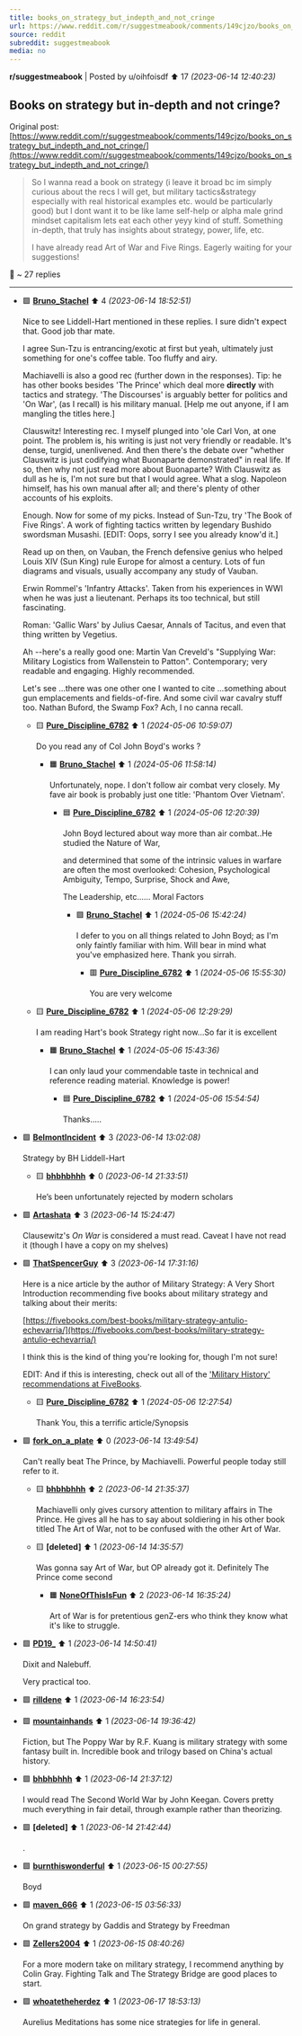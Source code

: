 ```yaml
---
title: books_on_strategy_but_indepth_and_not_cringe
url: https://www.reddit.com/r/suggestmeabook/comments/149cjzo/books_on_strategy_but_indepth_and_not_cringe/
source: reddit
subreddit: suggestmeabook
media: no
---
```

**r/suggestmeabook** | Posted by u/oihfoisdf ⬆️ 17 _(2023-06-14 12:40:23)_

## Books on strategy but in-depth and not cringe?

Original post: [https://www.reddit.com/r/suggestmeabook/comments/149cjzo/books_on_strategy_but_indepth_and_not_cringe/](https://www.reddit.com/r/suggestmeabook/comments/149cjzo/books_on_strategy_but_indepth_and_not_cringe/)

> So I wanna read a book on strategy (i leave it broad bc im simply curious about the recs I will get, but military tactics&strategy especially with real historical examples etc. would be particularly good) but I dont want it to be like lame self-help or alpha male grind mindset capitalism lets eat each other yeyy kind of stuff. Something in-depth, that truly has insights about strategy, power, life, etc.
> 
> I have already read Art of War and Five Rings. Eagerly waiting for your suggestions!

💬 ~ 27 replies

---

* 🟩 **[Bruno_Stachel](https://www.reddit.com/user/Bruno_Stachel)** ⬆️ 4 _(2023-06-14 18:52:51)_

	Nice to see Liddell-Hart mentioned in these replies. I sure didn't expect that. Good job thar mate.

	I agree Sun-Tzu is entrancing/exotic at first but yeah, ultimately just something for one's coffee table. Too fluffy and airy.

	Machiavelli is also a good rec (further down in the responses). Tip: he has other books besides 'The Prince' which deal more **directly** with tactics and strategy. 'The Discourses' is arguably better for politics  and 'On War', (as I recall) is his military manual. [Help me out anyone, if I am mangling the titles here.]

	Clauswitz! Interesting rec. I myself plunged into 'ole Carl Von, at one point. The problem is, his writing is just not very friendly or readable. It's dense, turgid, unenlivened. And then there's the debate over "whether Clauswitz is just codifying what Buonaparte demonstrated" in real life.  If so, then why not just read more about Buonaparte? With Clauswitz as dull as he is, I'm not sure but that I would agree. What a slog. Napoleon himself, has his own manual after all; and there's plenty of other accounts of his exploits.

	Enough. Now for some of my picks. Instead of Sun-Tzu, try 'The Book of Five Rings'. A work of fighting tactics written by legendary Bushido swordsman Musashi. [EDIT: Oops, sorry I see you already know'd it.]

	Read up on then, on Vauban, the French defensive genius who helped Louis XIV (Sun King) rule Europe for almost a century. Lots of fun diagrams and visuals, usually accompany any study of Vauban.

	Erwin Rommel's 'Infantry Attacks'. Taken from his experiences in WWI when he was just a lieutenant. Perhaps its too technical, but still fascinating.

	Roman: 'Gallic Wars' by Julius Caesar, Annals of Tacitus, and even that thing written by Vegetius. 

	Ah --here's a really good one: Martin Van Creveld's "Supplying War: Military Logistics from Wallenstein to Patton". Contemporary; very readable and engaging. Highly recommended.

	Let's see ...there was one other one I wanted to cite ...something about gun emplacements and fields-of-fire. And some civil war cavalry stuff too. Nathan Buford, the Swamp Fox? Ach, I no canna recall.

	* 🟨 **[Pure_Discipline_6782](https://www.reddit.com/user/Pure_Discipline_6782)** ⬆️ 1 _(2024-05-06 10:59:07)_

		Do you read any of Col John Boyd's works ?

		* 🟧 **[Bruno_Stachel](https://www.reddit.com/user/Bruno_Stachel)** ⬆️ 1 _(2024-05-06 11:58:14)_

			Unfortunately, nope. I don't follow air combat very closely. My fave air book is probably just one title: 'Phantom Over Vietnam'.

			* 🟦 **[Pure_Discipline_6782](https://www.reddit.com/user/Pure_Discipline_6782)** ⬆️ 1 _(2024-05-06 12:20:39)_

				John Boyd lectured about way more than air combat..He studied the Nature of War,
				
				and determined that some of the intrinsic values in warfare are often the most overlooked: Cohesion, Psychological Ambiguity, Tempo, Surprise, Shock and Awe,
				
				The Leadership, etc...... Moral Factors

				* 🟪 **[Bruno_Stachel](https://www.reddit.com/user/Bruno_Stachel)** ⬆️ 1 _(2024-05-06 15:42:24)_

					I defer to you on all things related to John Boyd; as I'm only faintly familiar with him. Will bear in mind what you've emphasized here. Thank you sirrah.

					* 🟥 **[Pure_Discipline_6782](https://www.reddit.com/user/Pure_Discipline_6782)** ⬆️ 1 _(2024-05-06 15:55:30)_

						You are very welcome

	* 🟨 **[Pure_Discipline_6782](https://www.reddit.com/user/Pure_Discipline_6782)** ⬆️ 1 _(2024-05-06 12:29:29)_

		I am reading Hart's book Strategy right now...So far it is excellent

		* 🟧 **[Bruno_Stachel](https://www.reddit.com/user/Bruno_Stachel)** ⬆️ 1 _(2024-05-06 15:43:36)_

			I can only laud your commendable taste in technical and reference reading material. Knowledge is power!

			* 🟦 **[Pure_Discipline_6782](https://www.reddit.com/user/Pure_Discipline_6782)** ⬆️ 1 _(2024-05-06 15:54:54)_

				Thanks.....

* 🟩 **[BelmontIncident](https://www.reddit.com/user/BelmontIncident)** ⬆️ 3 _(2023-06-14 13:02:08)_

	Strategy by BH Liddell-Hart

	* 🟨 **[bhbhbhhh](https://www.reddit.com/user/bhbhbhhh)** ⬆️ 0 _(2023-06-14 21:33:51)_

		He’s been unfortunately rejected by modern scholars

* 🟩 **[Artashata](https://www.reddit.com/user/Artashata)** ⬆️ 3 _(2023-06-14 15:24:47)_

	Clausewitz's *On War* is considered a must read. Caveat I have not read it  (though I have a copy on my shelves)

* 🟩 **[ThatSpencerGuy](https://www.reddit.com/user/ThatSpencerGuy)** ⬆️ 3 _(2023-06-14 17:31:16)_

	Here is a nice article by the author of Military Strategy: A Very Short Introduction recommending five books about military strategy and talking about their merits:

	[https://fivebooks.com/best-books/military-strategy-antulio-echevarria/](https://fivebooks.com/best-books/military-strategy-antulio-echevarria/)

	I think this is the kind of thing you're looking for, though I'm not sure!

	EDIT: And if this is interesting, check out all of the ['Military History' recommendations at FiveBooks](https://fivebooks.com/category/history/military-history/).

	* 🟨 **[Pure_Discipline_6782](https://www.reddit.com/user/Pure_Discipline_6782)** ⬆️ 1 _(2024-05-06 12:27:54)_

		Thank You, this a terrific article/Synopsis

* 🟩 **[fork_on_a_plate](https://www.reddit.com/user/fork_on_a_plate)** ⬆️ 0 _(2023-06-14 13:49:54)_

	Can't really beat The Prince, by Machiavelli.  Powerful people today still refer to it.

	* 🟨 **[bhbhbhhh](https://www.reddit.com/user/bhbhbhhh)** ⬆️ 2 _(2023-06-14 21:35:37)_

		Machiavelli only gives cursory attention to military affairs in The Prince. He gives all he has to say about soldiering in his other book titled The Art of War, not to be confused with the other Art of War.

	* 🟨 **[deleted]** ⬆️ 1 _(2023-06-14 14:35:57)_

		Was gonna say Art of War, but OP already got it. Definitely The Prince come second

		* 🟧 **[NoneOfThisIsFun](https://www.reddit.com/user/NoneOfThisIsFun)** ⬆️ 2 _(2023-06-14 16:35:24)_

			Art of War is for pretentious genZ-ers who think they know what it's like to struggle.

* 🟩 **[PD19_](https://www.reddit.com/user/PD19_)** ⬆️ 1 _(2023-06-14 14:50:41)_

	Dixit and Nalebuff. 

	Very practical too.

* 🟩 **[rilldene](https://www.reddit.com/user/rilldene)** ⬆️ 1 _(2023-06-14 16:23:54)_

* 🟩 **[mountainhands](https://www.reddit.com/user/mountainhands)** ⬆️ 1 _(2023-06-14 19:36:42)_

	Fiction, but The Poppy War by R.F. Kuang is military strategy with some fantasy built in. Incredible book and trilogy based on China's actual history.

* 🟩 **[bhbhbhhh](https://www.reddit.com/user/bhbhbhhh)** ⬆️ 1 _(2023-06-14 21:37:12)_

	I would read The Second World War by John Keegan. Covers pretty much everything in fair detail, through example rather than theorizing.

* 🟩 **[deleted]** ⬆️ 1 _(2023-06-14 21:42:44)_

	.

* 🟩 **[burnthiswonderful](https://www.reddit.com/user/burnthiswonderful)** ⬆️ 1 _(2023-06-15 00:27:55)_

	Boyd

* 🟩 **[maven_666](https://www.reddit.com/user/maven_666)** ⬆️ 1 _(2023-06-15 03:56:33)_

	On grand strategy by Gaddis and Strategy by Freedman

* 🟩 **[Zellers2004](https://www.reddit.com/user/Zellers2004)** ⬆️ 1 _(2023-06-15 08:40:26)_

	For a more modern take on military strategy, I recommend anything by Colin Gray. Fighting Talk and The Strategy Bridge are good places to start.

* 🟩 **[whoatetheherdez](https://www.reddit.com/user/whoatetheherdez)** ⬆️ 1 _(2023-06-17 18:53:13)_

	Aurelius Meditations has some nice strategies for life in general.


